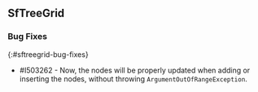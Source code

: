 ## SfTreeGrid

### Bug Fixes
{:#sftreegrid-bug-fixes}

* \#I503262 - Now, the nodes will be properly updated when adding or inserting the nodes, without throwing `ArgumentOutOfRangeException`.